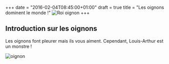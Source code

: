 +++
date = "2016-02-04T08:45:00+01:00"
draft = true
title = "Les oignons dominent le monde !"
![Roi oignon](/oignon2.jpg)
+++
## Introduction sur les oignons


   Les oignons font pleurer mais ils vous aiment.
   Cependant, Louis-Arthur est un monstre !


   ![oignon](/oignon.jpeg)

